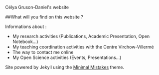 Célya Gruson-Daniel's website

##What will you find on this website ?

Informations about :

- My research activities (Publications, Academic Presentation, Open Notebook…)
- My teaching coordination activities with the Centre Virchow-Villermé
- The way to contact me online
- My Open Science activities (Events, Presentations…)


Site powered by Jekyll using the [Minimal Mistakes](http://mmistakes.github.io/minimal-mistakes) theme.
